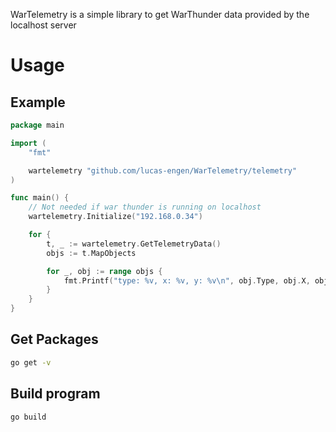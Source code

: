 WarTelemetry is a simple library to get WarThunder data provided by the localhost server

# Usage

## Example
```go
package main

import (
	"fmt"

	wartelemetry "github.com/lucas-engen/WarTelemetry/telemetry"
)

func main() {
	// Not needed if war thunder is running on localhost
	wartelemetry.Initialize("192.168.0.34")

	for {
		t, _ := wartelemetry.GetTelemetryData()
		objs := t.MapObjects

		for _, obj := range objs {
			fmt.Printf("type: %v, x: %v, y: %v\n", obj.Type, obj.X, obj.Y)
		}
	}
}
```

## Get Packages
```sh
go get -v
```

## Build program
```sh
go build
```